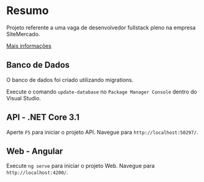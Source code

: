 # Resumo

Projeto referente a uma vaga de desenvolvedor fullstack pleno na empresa SiteMercado.

[Mais informações](https://github.com/superainovacoes/desenvolvedor_fullstack)

## Banco de Dados

O banco de dados foi criado utilizando migrations.

Execute o comando `update-database` no `Package Manager Console` dentro do Visual Studio.

## API - .NET Core 3.1

Aperte `F5` para iniciar o projeto API. Navegue para `http://localhost:50297/`.

## Web - Angular

Execute `ng serve` para iniciar o projeto Web. Navegue para `http://localhost:4200/`.
